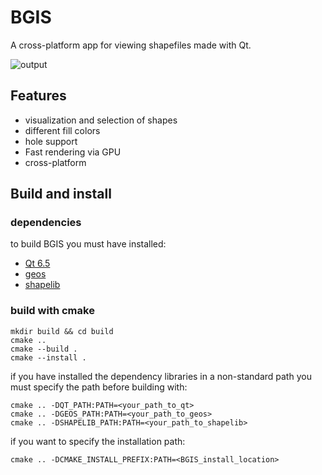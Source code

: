 # BGIS
A cross-platform app for viewing shapefiles made with Qt.

![output](https://github.com/GioBigno/BGIS/assets/90970339/e3c339c7-2a3e-4bfd-8a65-877fe5496a02)

## Features
- visualization and selection of shapes
- different fill colors
- hole support
- Fast rendering via GPU
- cross-platform

## Build and install
### dependencies
to build BGIS you must have installed:
- [Qt 6.5](https://doc.qt.io/qt-6/get-and-install-qt.html)
- [geos](https://github.com/libgeos/geos)
- [shapelib](https://github.com/OSGeo/shapelib)
### build with cmake
```
mkdir build && cd build
cmake ..
cmake --build .
cmake --install .
```
if you have installed the dependency libraries in a non-standard path you must specify the path before building with:
```
cmake .. -DQT_PATH:PATH=<your_path_to_qt>
cmake .. -DGEOS_PATH:PATH=<your_path_to_geos>
cmake .. -DSHAPELIB_PATH:PATH=<your_path_to_shapelib>
```
if you want to specify the installation path:
```
cmake .. -DCMAKE_INSTALL_PREFIX:PATH=<BGIS_install_location>
```
